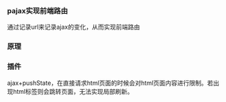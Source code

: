 ### pajax实现前端路由
通过记录url来记录ajax的变化，从而实现前端路由  


### 原理

### 插件
ajax+pushState，在直接请求html页面的时候会对html页面内容进行限制。若出现html标签则会跳转页面，无法实现局部刷新。      
